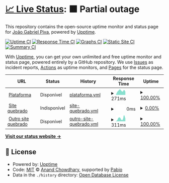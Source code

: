 # [📈 Live Status](https://joaogpiva.github.io/upptime-hub): <!--live status--> **🟧 Partial outage**

This repository contains the open-source uptime monitor and status page for [João Gabriel Piva](https://joaogpiva.github.io/upptime-hub), powered by [Upptime](https://github.com/upptime/upptime).

[![Uptime CI](https://github.com/joaogpiva/upptime-hub/workflows/Uptime%20CI/badge.svg)](https://github.com/joaogpiva/upptime-hub/actions?query=workflow%3A%22Uptime+CI%22)
[![Response Time CI](https://github.com/joaogpiva/upptime-hub/workflows/Response%20Time%20CI/badge.svg)](https://github.com/joaogpiva/upptime-hub/actions?query=workflow%3A%22Response+Time+CI%22)
[![Graphs CI](https://github.com/joaogpiva/upptime-hub/workflows/Graphs%20CI/badge.svg)](https://github.com/joaogpiva/upptime-hub/actions?query=workflow%3A%22Graphs+CI%22)
[![Static Site CI](https://github.com/joaogpiva/upptime-hub/workflows/Static%20Site%20CI/badge.svg)](https://github.com/joaogpiva/upptime-hub/actions?query=workflow%3A%22Static+Site+CI%22)
[![Summary CI](https://github.com/joaogpiva/upptime-hub/workflows/Summary%20CI/badge.svg)](https://github.com/joaogpiva/upptime-hub/actions?query=workflow%3A%22Summary+CI%22)

With [Upptime](https://upptime.js.org), you can get your own unlimited and free uptime monitor and status page, powered entirely by a GitHub repository. We use [Issues](https://github.com/joaogpiva/upptime-hub/issues) as incident reports, [Actions](https://github.com/joaogpiva/upptime-hub/actions) as uptime monitors, and [Pages](https://joaogpiva.github.io/upptime-hub) for the status page.

<!--start: status pages-->
<!-- This summary is generated by Upptime (https://github.com/upptime/upptime) -->
<!-- Do not edit this manually, your changes will be overwritten -->
<!-- prettier-ignore -->
| URL | Status | History | Response Time | Uptime |
| --- | ------ | ------- | ------------- | ------ |
| <img alt="" src="https://icons.duckduckgo.com/ip3/app.hub2b.com.br.ico" height="13"> [Plataforma](https://app.hub2b.com.br) | Disponível | [plataforma.yml](https://github.com/joaogpiva/upptime-hub/commits/HEAD/history/plataforma.yml) | <details><summary><img alt="Response time graph" src="./graphs/plataforma/response-time-week.png" height="20"> 271ms</summary><br><a href="https://joaogpiva.github.io/upptime-hub/history/plataforma"><img alt="Response time 303" src="https://img.shields.io/endpoint?url=https%3A%2F%2Fraw.githubusercontent.com%2Fjoaogpiva%2Fupptime-hub%2FHEAD%2Fapi%2Fplataforma%2Fresponse-time.json"></a><br><a href="https://joaogpiva.github.io/upptime-hub/history/plataforma"><img alt="24-hour response time 505" src="https://img.shields.io/endpoint?url=https%3A%2F%2Fraw.githubusercontent.com%2Fjoaogpiva%2Fupptime-hub%2FHEAD%2Fapi%2Fplataforma%2Fresponse-time-day.json"></a><br><a href="https://joaogpiva.github.io/upptime-hub/history/plataforma"><img alt="7-day response time 271" src="https://img.shields.io/endpoint?url=https%3A%2F%2Fraw.githubusercontent.com%2Fjoaogpiva%2Fupptime-hub%2FHEAD%2Fapi%2Fplataforma%2Fresponse-time-week.json"></a><br><a href="https://joaogpiva.github.io/upptime-hub/history/plataforma"><img alt="30-day response time 300" src="https://img.shields.io/endpoint?url=https%3A%2F%2Fraw.githubusercontent.com%2Fjoaogpiva%2Fupptime-hub%2FHEAD%2Fapi%2Fplataforma%2Fresponse-time-month.json"></a><br><a href="https://joaogpiva.github.io/upptime-hub/history/plataforma"><img alt="1-year response time 303" src="https://img.shields.io/endpoint?url=https%3A%2F%2Fraw.githubusercontent.com%2Fjoaogpiva%2Fupptime-hub%2FHEAD%2Fapi%2Fplataforma%2Fresponse-time-year.json"></a></details> | <details><summary><a href="https://joaogpiva.github.io/upptime-hub/history/plataforma">100.00%</a></summary><a href="https://joaogpiva.github.io/upptime-hub/history/plataforma"><img alt="All-time uptime 100.00%" src="https://img.shields.io/endpoint?url=https%3A%2F%2Fraw.githubusercontent.com%2Fjoaogpiva%2Fupptime-hub%2FHEAD%2Fapi%2Fplataforma%2Fuptime.json"></a><br><a href="https://joaogpiva.github.io/upptime-hub/history/plataforma"><img alt="24-hour uptime 100.00%" src="https://img.shields.io/endpoint?url=https%3A%2F%2Fraw.githubusercontent.com%2Fjoaogpiva%2Fupptime-hub%2FHEAD%2Fapi%2Fplataforma%2Fuptime-day.json"></a><br><a href="https://joaogpiva.github.io/upptime-hub/history/plataforma"><img alt="7-day uptime 100.00%" src="https://img.shields.io/endpoint?url=https%3A%2F%2Fraw.githubusercontent.com%2Fjoaogpiva%2Fupptime-hub%2FHEAD%2Fapi%2Fplataforma%2Fuptime-week.json"></a><br><a href="https://joaogpiva.github.io/upptime-hub/history/plataforma"><img alt="30-day uptime 100.00%" src="https://img.shields.io/endpoint?url=https%3A%2F%2Fraw.githubusercontent.com%2Fjoaogpiva%2Fupptime-hub%2FHEAD%2Fapi%2Fplataforma%2Fuptime-month.json"></a><br><a href="https://joaogpiva.github.io/upptime-hub/history/plataforma"><img alt="1-year uptime 100.00%" src="https://img.shields.io/endpoint?url=https%3A%2F%2Fraw.githubusercontent.com%2Fjoaogpiva%2Fupptime-hub%2FHEAD%2Fapi%2Fplataforma%2Fuptime-year.json"></a></details>
| <img alt="" src="https://icons.duckduckgo.com/ip3/thissitedoesnotexist.koj.co.ico" height="13"> [Site quebrado](https://thissitedoesnotexist.koj.co) | Indisponível | [site-quebrado.yml](https://github.com/joaogpiva/upptime-hub/commits/HEAD/history/site-quebrado.yml) | <details><summary><img alt="Response time graph" src="./graphs/site-quebrado/response-time-week.png" height="20"> 0ms</summary><br><a href="https://joaogpiva.github.io/upptime-hub/history/site-quebrado"><img alt="Response time 0" src="https://img.shields.io/endpoint?url=https%3A%2F%2Fraw.githubusercontent.com%2Fjoaogpiva%2Fupptime-hub%2FHEAD%2Fapi%2Fsite-quebrado%2Fresponse-time.json"></a><br><a href="https://joaogpiva.github.io/upptime-hub/history/site-quebrado"><img alt="24-hour response time 0" src="https://img.shields.io/endpoint?url=https%3A%2F%2Fraw.githubusercontent.com%2Fjoaogpiva%2Fupptime-hub%2FHEAD%2Fapi%2Fsite-quebrado%2Fresponse-time-day.json"></a><br><a href="https://joaogpiva.github.io/upptime-hub/history/site-quebrado"><img alt="7-day response time 0" src="https://img.shields.io/endpoint?url=https%3A%2F%2Fraw.githubusercontent.com%2Fjoaogpiva%2Fupptime-hub%2FHEAD%2Fapi%2Fsite-quebrado%2Fresponse-time-week.json"></a><br><a href="https://joaogpiva.github.io/upptime-hub/history/site-quebrado"><img alt="30-day response time 0" src="https://img.shields.io/endpoint?url=https%3A%2F%2Fraw.githubusercontent.com%2Fjoaogpiva%2Fupptime-hub%2FHEAD%2Fapi%2Fsite-quebrado%2Fresponse-time-month.json"></a><br><a href="https://joaogpiva.github.io/upptime-hub/history/site-quebrado"><img alt="1-year response time 0" src="https://img.shields.io/endpoint?url=https%3A%2F%2Fraw.githubusercontent.com%2Fjoaogpiva%2Fupptime-hub%2FHEAD%2Fapi%2Fsite-quebrado%2Fresponse-time-year.json"></a></details> | <details><summary><a href="https://joaogpiva.github.io/upptime-hub/history/site-quebrado">0.00%</a></summary><a href="https://joaogpiva.github.io/upptime-hub/history/site-quebrado"><img alt="All-time uptime 0.00%" src="https://img.shields.io/endpoint?url=https%3A%2F%2Fraw.githubusercontent.com%2Fjoaogpiva%2Fupptime-hub%2FHEAD%2Fapi%2Fsite-quebrado%2Fuptime.json"></a><br><a href="https://joaogpiva.github.io/upptime-hub/history/site-quebrado"><img alt="24-hour uptime 0.00%" src="https://img.shields.io/endpoint?url=https%3A%2F%2Fraw.githubusercontent.com%2Fjoaogpiva%2Fupptime-hub%2FHEAD%2Fapi%2Fsite-quebrado%2Fuptime-day.json"></a><br><a href="https://joaogpiva.github.io/upptime-hub/history/site-quebrado"><img alt="7-day uptime 0.00%" src="https://img.shields.io/endpoint?url=https%3A%2F%2Fraw.githubusercontent.com%2Fjoaogpiva%2Fupptime-hub%2FHEAD%2Fapi%2Fsite-quebrado%2Fuptime-week.json"></a><br><a href="https://joaogpiva.github.io/upptime-hub/history/site-quebrado"><img alt="30-day uptime 1.38%" src="https://img.shields.io/endpoint?url=https%3A%2F%2Fraw.githubusercontent.com%2Fjoaogpiva%2Fupptime-hub%2FHEAD%2Fapi%2Fsite-quebrado%2Fuptime-month.json"></a><br><a href="https://joaogpiva.github.io/upptime-hub/history/site-quebrado"><img alt="1-year uptime 0.00%" src="https://img.shields.io/endpoint?url=https%3A%2F%2Fraw.githubusercontent.com%2Fjoaogpiva%2Fupptime-hub%2FHEAD%2Fapi%2Fsite-quebrado%2Fuptime-year.json"></a></details>
| <img alt="" src="https://icons.duckduckgo.com/ip3/google.com.br.ico" height="13"> [Outro site quebrado](https://google.com.br) | Disponível | [outro-site-quebrado.yml](https://github.com/joaogpiva/upptime-hub/commits/HEAD/history/outro-site-quebrado.yml) | <details><summary><img alt="Response time graph" src="./graphs/outro-site-quebrado/response-time-week.png" height="20"> 311ms</summary><br><a href="https://joaogpiva.github.io/upptime-hub/history/outro-site-quebrado"><img alt="Response time 271" src="https://img.shields.io/endpoint?url=https%3A%2F%2Fraw.githubusercontent.com%2Fjoaogpiva%2Fupptime-hub%2FHEAD%2Fapi%2Foutro-site-quebrado%2Fresponse-time.json"></a><br><a href="https://joaogpiva.github.io/upptime-hub/history/outro-site-quebrado"><img alt="24-hour response time 405" src="https://img.shields.io/endpoint?url=https%3A%2F%2Fraw.githubusercontent.com%2Fjoaogpiva%2Fupptime-hub%2FHEAD%2Fapi%2Foutro-site-quebrado%2Fresponse-time-day.json"></a><br><a href="https://joaogpiva.github.io/upptime-hub/history/outro-site-quebrado"><img alt="7-day response time 311" src="https://img.shields.io/endpoint?url=https%3A%2F%2Fraw.githubusercontent.com%2Fjoaogpiva%2Fupptime-hub%2FHEAD%2Fapi%2Foutro-site-quebrado%2Fresponse-time-week.json"></a><br><a href="https://joaogpiva.github.io/upptime-hub/history/outro-site-quebrado"><img alt="30-day response time 255" src="https://img.shields.io/endpoint?url=https%3A%2F%2Fraw.githubusercontent.com%2Fjoaogpiva%2Fupptime-hub%2FHEAD%2Fapi%2Foutro-site-quebrado%2Fresponse-time-month.json"></a><br><a href="https://joaogpiva.github.io/upptime-hub/history/outro-site-quebrado"><img alt="1-year response time 271" src="https://img.shields.io/endpoint?url=https%3A%2F%2Fraw.githubusercontent.com%2Fjoaogpiva%2Fupptime-hub%2FHEAD%2Fapi%2Foutro-site-quebrado%2Fresponse-time-year.json"></a></details> | <details><summary><a href="https://joaogpiva.github.io/upptime-hub/history/outro-site-quebrado">100.00%</a></summary><a href="https://joaogpiva.github.io/upptime-hub/history/outro-site-quebrado"><img alt="All-time uptime 99.71%" src="https://img.shields.io/endpoint?url=https%3A%2F%2Fraw.githubusercontent.com%2Fjoaogpiva%2Fupptime-hub%2FHEAD%2Fapi%2Foutro-site-quebrado%2Fuptime.json"></a><br><a href="https://joaogpiva.github.io/upptime-hub/history/outro-site-quebrado"><img alt="24-hour uptime 100.00%" src="https://img.shields.io/endpoint?url=https%3A%2F%2Fraw.githubusercontent.com%2Fjoaogpiva%2Fupptime-hub%2FHEAD%2Fapi%2Foutro-site-quebrado%2Fuptime-day.json"></a><br><a href="https://joaogpiva.github.io/upptime-hub/history/outro-site-quebrado"><img alt="7-day uptime 100.00%" src="https://img.shields.io/endpoint?url=https%3A%2F%2Fraw.githubusercontent.com%2Fjoaogpiva%2Fupptime-hub%2FHEAD%2Fapi%2Foutro-site-quebrado%2Fuptime-week.json"></a><br><a href="https://joaogpiva.github.io/upptime-hub/history/outro-site-quebrado"><img alt="30-day uptime 100.00%" src="https://img.shields.io/endpoint?url=https%3A%2F%2Fraw.githubusercontent.com%2Fjoaogpiva%2Fupptime-hub%2FHEAD%2Fapi%2Foutro-site-quebrado%2Fuptime-month.json"></a><br><a href="https://joaogpiva.github.io/upptime-hub/history/outro-site-quebrado"><img alt="1-year uptime 99.71%" src="https://img.shields.io/endpoint?url=https%3A%2F%2Fraw.githubusercontent.com%2Fjoaogpiva%2Fupptime-hub%2FHEAD%2Fapi%2Foutro-site-quebrado%2Fuptime-year.json"></a></details>

<!--end: status pages-->

[**Visit our status website →**](https://joaogpiva.github.io/upptime-hub)

## 📄 License

- Powered by: [Upptime](https://github.com/upptime/upptime)
- Code: [MIT](./LICENSE) © [Anand Chowdhary](https://anandchowdhary.com), supported by [Pabio](https://pabio.com)
- Data in the `./history` directory: [Open Database License](https://opendatacommons.org/licenses/odbl/1-0/)
